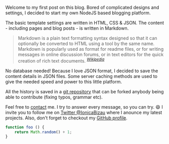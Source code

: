 Welcome to my first post on this blog. Bored of complicated designs and settings, I decided to start my own NodeJS based blogging platform.

The basic template settings are written in HTML, CSS & JSON. The content - including pages and blog posts - is written in Markdown.

> Markdown is a plain text formatting syntax designed so that it can optionally be converted to HTML using a tool by the same name.
Markdown is popularly used as format for readme files, or for writing messages in online discussion forums, or in text editors for
the quick creation of rich text documents. <sup>[*Wikipedia*](http://en.wikipedia.org/wiki/Markdown)</sup>

No database needed! Because I love JSON format, I decided to save the content details in JSON files. Some server caching methods
are used to give the needed speed and power to this little platform.

All the history is saved in a [git repository](https://github.com/IonicaBizau/blog) that can be forked anybody being able to contribute (fixing typos, grammar etc).

Feel free to [contact](/contact) me. I try to answer every message, so you can try. :smile:
I invite you to follow me on [Twitter @IonicaBizau](https://twitter.com/IonicaBizau) where I anounce my latest projects. Also,
don't forget to checkout my [GitHub profile](https://github.com/IonicaBizau).

```js
function foo () {
    return Math.random() + 1;
}
```
